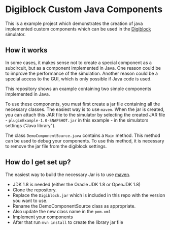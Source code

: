 # Digiblock Custom Java Components #

This is a example project which demonstrates the creation of java implemented custom
components which can be used in the [Digiblock](https://github.com/hneemann/Digiblock/) simulator. 

## How it works ##

In some cases, it makes sense not to create a special component as a subcircuit, but as a component implemented in Java.
One reason could be to improve the performance of the simulation. Another reason could be a special access to the GUI, 
which is only possible if Java code is used.

This repository shows an example containing two simple components implemented in Java.

To use these components, you must first create a jar file containing all the necessary classes.
The easiest way is to use `maven`. When the jar is created, you can attach this JAR file to the 
simulator by selecting the created JAR file - `pluginExample-1.0-SNAPSHOT.jar` in this example - in 
the simulators settings ("Java library").

The class `DemoComponentSource.java` contains a `Main` method. This method can be used to debug your 
components. To use this method, it is necessary to remove the jar file from the digiblock settings.

## How do I get set up? ##

The easiest way to build the necessary Jar is to use [maven](https://maven.apache.org/).

* JDK 1.8 is needed (either the Oracle JDK 1.8 or OpenJDK 1.8)  
* Clone the repository.
* Replace the `Digiblock.jar` which is included in this repo with the version you want to use.
* Rename the DemoComponentSource class as appropriate.
* Also update the new class name in the `pom.xml`
* Implement your components
* After that run `mvn install` to create the library jar file
